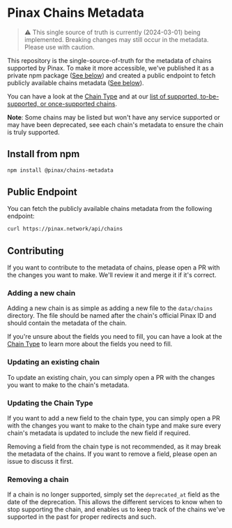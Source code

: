 # Pinax Chains Metadata

> ⚠️ This single source of truth is currently (2024-03-01) being implemented. Breaking changes may still occur in the metadata. Please use with caution.

This repository is the single-source-of-truth for the metadata of chains supported by Pinax. To make it more accessible, we've published it as a private npm package ([See below](#install_from_npm)) and created a public endpoint to fetch publicly available chains metadata ([See below](#public_endpoint)).

You can have a look at the [Chain Type](/types/chain.types.ts) and at our [list of supported, to-be-supported, or once-supported chains](/data/chains/index.ts). 

**Note**: Some chains may be listed but won't have any service supported or may have been deprecated, see each chain's metadata to ensure the chain is truly supported.

## Install from npm

```bash
npm install @pinax/chains-metadata
```

## Public Endpoint

You can fetch the publicly available chains metadata from the following endpoint:

```bash
curl https://pinax.network/api/chains
```

## Contributing

If you want to contribute to the metadata of chains, please open a PR with the changes you want to make. We'll review it and merge it if it's correct.

### Adding a new chain

Adding a new chain is as simple as adding a new file to the `data/chains` directory. The file should be named after the chain's official Pinax ID and should contain the metadata of the chain.

If you're unsure about the fields you need to fill, you can have a look at the [Chain Type](/types/chain.types.ts) to learn more about the fields you need to fill.

### Updating an existing chain

To update an existing chain, you can simply open a PR with the changes you want to make to the chain's metadata.

### Updating the Chain Type

If you want to add a new field to the chain type, you can simply open a PR with the changes you want to make to the chain type and make sure every chain's metadata is updated to include the new field if required.

Removing a field from the chain type is not recommended, as it may break the metadata of the chains. If you want to remove a field, please open an issue to discuss it first.

### Removing a chain

If a chain is no longer supported, simply set the `deprecated_at` field as the date of the deprecation. This allows the different services to know when to stop supporting the chain, and enables us to keep track of the chains we've supported in the past for proper redirects and such.